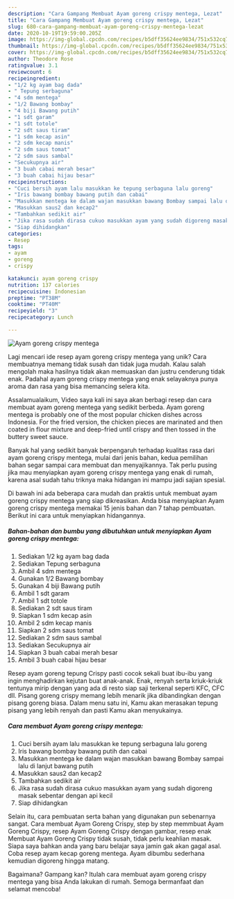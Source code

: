 ```yaml
---
description: "Cara Gampang Membuat Ayam goreng crispy mentega, Lezat"
title: "Cara Gampang Membuat Ayam goreng crispy mentega, Lezat"
slug: 680-cara-gampang-membuat-ayam-goreng-crispy-mentega-lezat
date: 2020-10-19T19:59:00.205Z
image: https://img-global.cpcdn.com/recipes/b5dff35624ee9834/751x532cq70/ayam-goreng-crispy-mentega-foto-resep-utama.jpg
thumbnail: https://img-global.cpcdn.com/recipes/b5dff35624ee9834/751x532cq70/ayam-goreng-crispy-mentega-foto-resep-utama.jpg
cover: https://img-global.cpcdn.com/recipes/b5dff35624ee9834/751x532cq70/ayam-goreng-crispy-mentega-foto-resep-utama.jpg
author: Theodore Rose
ratingvalue: 3.1
reviewcount: 6
recipeingredient:
- "1/2 kg ayam bag dada"
- " Tepung serbaguna"
- "4 sdm mentega"
- "1/2 Bawang bombay"
- "4 biji Bawang putih"
- "1 sdt garam"
- "1 sdt totole"
- "2 sdt saus tiram"
- "1 sdm kecap asin"
- "2 sdm kecap manis"
- "2 sdm saus tomat"
- "2 sdm saus sambal"
- "Secukupnya air"
- "3 buah cabai merah besar"
- "3 buah cabai hijau besar"
recipeinstructions:
- "Cuci bersih ayam lalu masukkan ke tepung serbaguna lalu goreng"
- "Iris bawang bombay bawang putih dan cabai"
- "Masukkan mentega ke dalam wajan masukkan bawang Bombay sampai lalu di lanjut bawang putih"
- "Masukkan saus2 dan kecap2"
- "Tambahkan sedikit air"
- "Jika rasa sudah dirasa cukuo masukkan ayam yang sudah digoreng masak sebentar dengan api kecil"
- "Siap dihidangkan"
categories:
- Resep
tags:
- ayam
- goreng
- crispy

katakunci: ayam goreng crispy 
nutrition: 137 calories
recipecuisine: Indonesian
preptime: "PT38M"
cooktime: "PT40M"
recipeyield: "3"
recipecategory: Lunch

---
```



![Ayam goreng crispy mentega](https://img-global.cpcdn.com/recipes/b5dff35624ee9834/751x532cq70/ayam-goreng-crispy-mentega-foto-resep-utama.jpg)

Lagi mencari ide resep ayam goreng crispy mentega yang unik? Cara membuatnya memang tidak susah dan tidak juga mudah. Kalau salah mengolah maka hasilnya tidak akan memuaskan dan justru cenderung tidak enak. Padahal ayam goreng crispy mentega yang enak selayaknya punya aroma dan rasa yang bisa memancing selera kita.

Assalamualaikum, Video saya kali ini saya akan berbagi resep dan cara membuat ayam goreng mentega yang sedikit berbeda. Ayam goreng mentega is probably one of the most popular chicken dishes across Indonesia. For the fried version, the chicken pieces are marinated and then coated in flour mixture and deep-fried until crispy and then tossed in the buttery sweet sauce.

Banyak hal yang sedikit banyak berpengaruh terhadap kualitas rasa dari ayam goreng crispy mentega, mulai dari jenis bahan, kedua pemilihan bahan segar sampai cara membuat dan menyajikannya. Tak perlu pusing jika mau menyiapkan ayam goreng crispy mentega yang enak di rumah, karena asal sudah tahu triknya maka hidangan ini mampu jadi sajian spesial.


Di bawah ini ada beberapa cara mudah dan praktis untuk membuat ayam goreng crispy mentega yang siap dikreasikan. Anda bisa menyiapkan Ayam goreng crispy mentega memakai 15 jenis bahan dan 7 tahap pembuatan. Berikut ini cara untuk menyiapkan hidangannya.

<!--inarticleads1-->

##### Bahan-bahan dan bumbu yang dibutuhkan untuk menyiapkan Ayam goreng crispy mentega:

1. Sediakan 1/2 kg ayam bag dada
1. Sediakan  Tepung serbaguna
1. Ambil 4 sdm mentega
1. Gunakan 1/2 Bawang bombay
1. Gunakan 4 biji Bawang putih
1. Ambil 1 sdt garam
1. Ambil 1 sdt totole
1. Sediakan 2 sdt saus tiram
1. Siapkan 1 sdm kecap asin
1. Ambil 2 sdm kecap manis
1. Siapkan 2 sdm saus tomat
1. Sediakan 2 sdm saus sambal
1. Sediakan Secukupnya air
1. Siapkan 3 buah cabai merah besar
1. Ambil 3 buah cabai hijau besar


Resep ayam goreng tepung Crispy pasti cocok sekali buat ibu-ibu yang ingin menghadirkan kejutan buat anak-anak. Enak, renyah serta kriuk-kriuk tentunya mirip dengan yang ada di resto siap saji terkenal seperti KFC, CFC dll. Pisang goreng crispy memang lebih menarik jika dibandingkan dengan pisang goreng biasa. Dalam menu satu ini, Kamu akan merasakan tepung pisang yang lebih renyah dan pasti Kamu akan menyukainya. 

<!--inarticleads2-->

##### Cara membuat Ayam goreng crispy mentega:

1. Cuci bersih ayam lalu masukkan ke tepung serbaguna lalu goreng
1. Iris bawang bombay bawang putih dan cabai
1. Masukkan mentega ke dalam wajan masukkan bawang Bombay sampai lalu di lanjut bawang putih
1. Masukkan saus2 dan kecap2
1. Tambahkan sedikit air
1. Jika rasa sudah dirasa cukuo masukkan ayam yang sudah digoreng masak sebentar dengan api kecil
1. Siap dihidangkan


Selain itu, cara pembuatan serta bahan yang digunakan pun sebenarnya sangat. Cara membuat Ayam Goreng Crispy, step by step memmbuat Ayam Goreng Crispy, resep Ayam Goreng Crispy dengan gambar, resep enak Membuat Ayam Goreng Crispy tidak susah, tidak perlu keahlian masak. Siapa saya bahkan anda yang baru belajar saya jamin gak akan gagal asal. Coba resep ayam kecap goreng mentega. Ayam dibumbu sederhana kemudian digoreng hingga matang. 

Bagaimana? Gampang kan? Itulah cara membuat ayam goreng crispy mentega yang bisa Anda lakukan di rumah. Semoga bermanfaat dan selamat mencoba!
